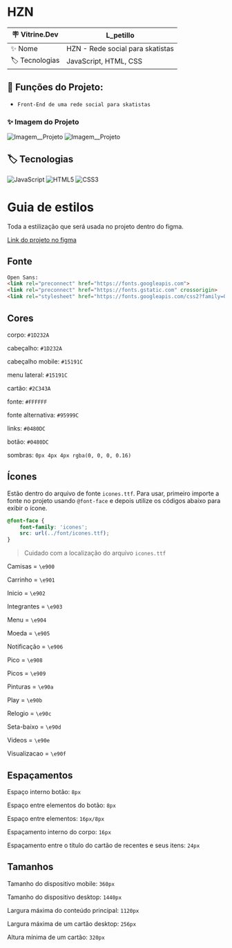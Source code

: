 # HZN

| 🪧 Vitrine.Dev |    L_petillo |
| -------------  | --- |
| ✨ Nome        | HZN - Rede social para skatistas
| 🏷️ Tecnologias | JavaScript, HTML, CSS


## 🔨 Funções do Projeto:

- ``Front-End de uma rede social para skatistas``


### ✨ Imagem do Projeto
![Imagem__Projeto](https://live.staticflickr.com/65535/53090133446_8a2f113575_b.jpg)
![Imagem__Projeto](https://live.staticflickr.com/65535/53090625163_075537ee57_b.jpg)

## 🏷️ Tecnologias 

![JavaScript](https://img.shields.io/badge/JavaScript-323330?style=for-the-badge&logo=javascript&logoColor=F7DF1E)
![HTML5](https://img.shields.io/badge/HTML5-E34F26?style=for-the-badge&logo=html5&logoColor=white)
![CSS3](https://img.shields.io/badge/CSS3-1572B6?style=for-the-badge&logo=css3&logoColor=white)

# Guia de estilos

Toda a estilização que será usada no projeto dentro do figma.

[Link do projeto no figma](https://www.figma.com/file/ibWktwVpnog76rMYOdVhks/Dispondo-elementos-com-flexbox-e-grid?node-id=54%3A2358)

## Fonte

```html
Open Sans:
<link rel="preconnect" href="https://fonts.googleapis.com">
<link rel="preconnect" href="https://fonts.gstatic.com" crossorigin>
<link rel="stylesheet" href="https://fonts.googleapis.com/css2?family=Open+Sans:wght@400;600;700&display=swap">
```

## Cores

corpo: `#1D232A`

cabeçalho: `#1D232A`

cabeçalho mobile: `#15191C`

menu lateral: `#15191C`

cartão: `#2C343A`

fonte: `#FFFFFF`

fonte alternativa: `#95999C`

links: `#0480DC`

botão: `#0480DC`

sombras: `0px 4px 4px rgba(0, 0, 0, 0.16)`

## Ícones

Estão dentro do arquivo de fonte `icones.ttf`. Para usar, primeiro importe a fonte no projeto usando `@font-face` e depois utilize os códigos abaixo para exibir o ícone.

```css
@font-face {
    font-family: 'icones';
    src: url(../font/icones.ttf);
}
```

> Cuidado com a localização do arquivo `icones.ttf`

Camisas = `\e900`

Carrinho = `\e901`

Inicio = `\e902`

Integrantes = `\e903`

Menu = `\e904`

Moeda = `\e905`

Notificação = `\e906`

Pico = `\e908`

Picos = `\e909`

Pinturas = `\e90a`

Play = `\e90b`

Relogio = `\e90c`

Seta-baixo = `\e90d`

Videos = `\e90e`

Visualizacao = `\e90f`

## Espaçamentos

Espaço interno botão: `8px`

Espaço entre elementos do botão: `8px`

Espaço entre elementos: `16px/8px`

Espaçamento interno do corpo: `16px`

Espaçamento entre o título do cartão de recentes e seus itens: `24px`

## Tamanhos

Tamanho do dispositivo mobile: `360px`

Tamanho do dispositivo desktop: `1440px`

Largura máxima do conteúdo principal: `1120px`

Largura máxima de um cartão desktop: `256px`

Altura mínima de um cartão: `320px`
